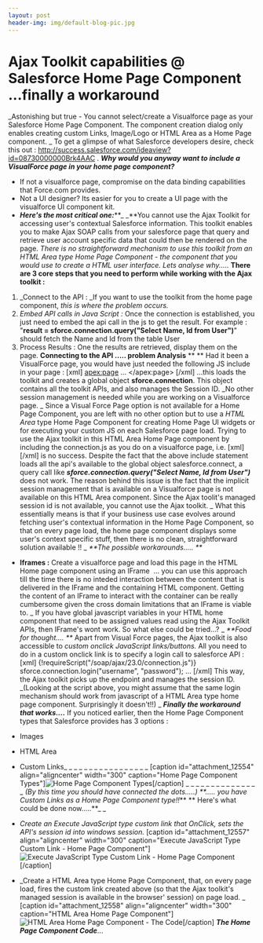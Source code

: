```yaml
---
layout: post
header-img: img/default-blog-pic.jpg
---
```


# Ajax Toolkit capabilities @ Salesforce Home Page Component   ...finally a workaround

_Astonishing but true - You cannot select/create a Visualforce page as your Salesforce Home Page Component. The component creation dialog only enables creating custom Links, Image/Logo or HTML Area as a Home Page component. _ To get a glimpse of what Salesforce developers desire, check this out : <http://success.salesforce.com/ideaview?id=08730000000Brk4AAC> .  _**Why would you anyway want to include a VisualForce page in your home page component?**_

  * If not a visualforce page, compromise on the data binding capabilities that Force.com provides.
  * Not a UI designer? Its easier for you to create a UI page with the visualforce UI component kit.
  * _**Here's the most critical one:**_**_ _**You cannot use the Ajax Toolkit for accessing user's contextual Salesforce information. This toolkit enables you to make Ajax SOAP calls from your salesforce page that query and retrieve user account specific data that could then be rendered on the page. _There is no straightforward mechanism to use this toolkit from an HTML Area type Home Page Component - the component that you would use to create a HTML user interface. Lets analyse why....._
**There are 3 core steps that you need to perform while working with the Ajax toolkit :**

  1. _Connect to the API : _If you want to use the toolkit from the home page component, _this is where the problem occurs._
  2. _Embed API calls in Java Script :_ Once the connection is established, you just need to embed the api call in the js to get the result. For example : "**result = sforce.connection.query("Select Name, Id from User")**" should fetch the Name and Id from the table User
  3. Process Results : One the results are retrieved, display them on the page.
**Connecting to the API ..... problem Analysis** ** ** Had it been a VisualForce page, you would have just needed the following JS include in your page : [xml] <apex:page> <script type="text/javascript"><!--mce:0--></script> ... </apex:page> [/xml] ...this loads the toolkit and creates a global object **sforce.connection**. This object contains all the toolkit APIs, and also manages the Session ID. _No other session management is needed while you are working on a Visualforce page. _ Since a Visual Force Page option is not available for a Home Page Component, you are left with no other option but to use a _HTML Area_ type Home Page Component for creating Home Page UI widgets or for executing your custom JS on each Salesforce page load. Trying to use the Ajax toolkit in this HTML Area Home Page component by including the connection.js as you do on a visualforce page, i.e. [xml] <script type="text/javascript"><!--mce:1--></script> [/xml] is no success. Despite the fact that the above include statement loads all the api's available to the global object salesforce.connect, a query call like _**sforce.connection.query("Select Name, Id from User")**_ does not work. The reason behind this issue is the fact that the implicit session management that is available on a Visualforce page is not available on this HTML Area component. Since the Ajax toolit's managed session id is not available, you cannot use the Ajax toolkit. _ What this essentially means is that if your business use case evolves around fetching user's contextual information in the Home Page Component, so that on every page load, the home page component displays some user's context specific stuff, then there is no clean, straightforward solution available !! _ _**The possible workarounds..... **_

  * **Iframes :** Create a visualforce page and load this page in the HTML Home page component using an IFrame  ... you can use this approach till the time there is no inteded interaction between the content that is delivered in the IFrame and the containing HTML component. Getting the content of an IFrame to interact with the container can be really cumbersome given the cross domain limitations that an IFrame is viable to.
_ If you have global javascript variables in your HTML home component that need to be assigned values read using the Ajax Toolkit APIs, then IFrame's wont work. So what else could be tried...? _ _**Food for thought.... **_ Apart from Visual Force pages, the Ajax toolkit is also accessible to _custom onclick JavaScript links/buttons._ All you need to do in a custom onclick link is to specify a login call to salesforce API : [xml] {!requireScript("/soap/ajax/23.0/connection.js")} sforce.connection.login("username", "password"); ... [/xml] This way, the Ajax toolkit picks up the endpoint and manages the session ID. _(Looking at the script above, you might assume that the same login mechanism should work from javascript of a HTML Area type home page component. Surprisingly it doesn't!!) _ _**Finally the workaround that works....**_ If you noticed earlier, then the Home Page Component types that Salesforce provides has 3 options : 

  * Images
  * HTML Area
  * Custom Links_ _
_ _ _ _ _ _ _ _ _ _ _ _ _ _ _ [caption id="attachment_12554" align="aligncenter" width="300" caption="Home Page Component Types"]![Home Page Component Types](/wp-content/uploads/2012/03/TypesOfHPC2-300x178.png)[/caption] _ _ _ _ _ _ _ _ _ _ _ _ _ _ _ _(By this time you should have connected the dots.....) _**....._ you have Custom Links as a Home Page Component type!!_** ** Here's what could be done now.....**_ _

  * _Create an Execute JavaScript type custom link that OnClick, sets the API's session id into windows session._
[caption id="attachment_12557" align="aligncenter" width="300" caption="Execute JavaScript Type Custom Link - Home Page Component"]![Execute JavaScript Type Custom Link - Home Page Component](/wp-content/uploads/2012/03/CustomLink-300x178.png)[/caption] 

  * _Create a HTML Area type Home Page Component, that, on every page load, fires the custom link created above (so that the Ajax toolkit's managed session is available in the browser' session) on page load. _
[caption id="attachment_12558" align="aligncenter" width="300" caption="HTML Area Home Page Component"]![HTML Area Home Page Component - The Code](/wp-content/uploads/2012/03/HTMLAreaHomePageComponent-300x136.png)[/caption] _**The Home Page Component Code**_...